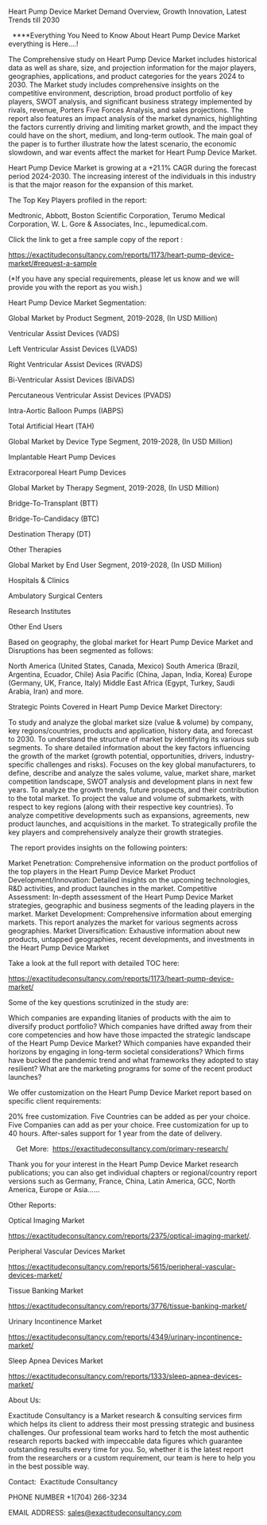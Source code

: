 Heart Pump Device Market Demand Overview, Growth Innovation, Latest Trends till 2030

  ****Everything You Need to Know About Heart Pump Device Market everything is Here....!

The Comprehensive study on Heart Pump Device Market includes historical data as well as share, size, and projection information for the major players, geographies, applications, and product categories for the years 2024 to 2030. The Market study includes comprehensive insights on the competitive environment, description, broad product portfolio of key players, SWOT analysis, and significant business strategy implemented by rivals, revenue, Porters Five Forces Analysis, and sales projections. The report also features an impact analysis of the market dynamics, highlighting the factors currently driving and limiting market growth, and the impact they could have on the short, medium, and long-term outlook. The main goal of the paper is to further illustrate how the latest scenario, the economic slowdown, and war events affect the market for Heart Pump Device Market.

Heart Pump Device Market is growing at a +21.1% CAGR during the forecast period 2024-2030. The increasing interest of the individuals in this industry is that the major reason for the expansion of this market.

The Top Key Players profiled in the report: 

Medtronic, Abbott, Boston Scientific Corporation, Terumo Medical Corporation, W. L. Gore & Associates, Inc., lepumedical.com.

Click the link to get a free sample copy of the report :

https://exactitudeconsultancy.com/reports/1173/heart-pump-device-market/#request-a-sample

(*If you have any special requirements, please let us know and we will provide you with the report as you wish.)

Heart Pump Device Market Segmentation:

Global Market by Product Segment, 2019-2028, (In USD Million)

Ventricular Assist Devices (VADS)

Left Ventricular Assist Devices (LVADS)

Right Ventricular Assist Devices (RVADS)

Bi-Ventricular Assist Devices (BiVADS)

Percutaneous Ventricular Assist Devices (PVADS)

Intra-Aortic Balloon Pumps (IABPS)

Total Artificial Heart (TAH)

Global Market by Device Type Segment, 2019-2028, (In USD Million)

Implantable Heart Pump Devices

Extracorporeal Heart Pump Devices

Global Market by Therapy Segment, 2019-2028, (In USD Million)

Bridge-To-Transplant (BTT)

Bridge-To-Candidacy (BTC)

Destination Therapy (DT)

Other Therapies

Global Market by End User Segment, 2019-2028, (In USD Million)

Hospitals & Clinics

Ambulatory Surgical Centers

Research Institutes

Other End Users

Based on geography, the global market for Heart Pump Device Market and Disruptions has been segmented as follows:

North America (United States, Canada, Mexico)
South America (Brazil, Argentina, Ecuador, Chile)
Asia Pacific (China, Japan, India, Korea)
Europe (Germany, UK, France, Italy)
Middle East Africa (Egypt, Turkey, Saudi Arabia, Iran) and more.

Strategic Points Covered in Heart Pump Device Market Directory:

To study and analyze the global market size (value & volume) by company, key regions/countries, products and application, history data, and forecast to 2030.
To understand the structure of market by identifying its various sub segments.
To share detailed information about the key factors influencing the growth of the market (growth potential, opportunities, drivers, industry-specific challenges and risks).
Focuses on the key global manufacturers, to define, describe and analyze the sales volume, value, market share, market competition landscape, SWOT analysis and development plans in next few years.
To analyze the growth trends, future prospects, and their contribution to the total market.
To project the value and volume of submarkets, with respect to key regions (along with their respective key countries).
To analyze competitive developments such as expansions, agreements, new product launches, and acquisitions in the market.
To strategically profile the key players and comprehensively analyze their growth strategies.

 The report provides insights on the following pointers:

Market Penetration: Comprehensive information on the product portfolios of the top players in the Heart Pump Device Market
Product Development/Innovation: Detailed insights on the upcoming technologies, R&D activities, and product launches in the market.
Competitive Assessment: In-depth assessment of the Heart Pump Device Market strategies, geographic and business segments of the leading players in the market.
Market Development: Comprehensive information about emerging markets. This report analyzes the market for various segments across geographies.
Market Diversification: Exhaustive information about new products, untapped geographies, recent developments, and investments in the Heart Pump Device Market

Take a look at the full report with detailed TOC here:

https://exactitudeconsultancy.com/reports/1173/heart-pump-device-market/

Some of the key questions scrutinized in the study are:

Which companies are expanding litanies of products with the aim to diversify product portfolio?
Which companies have drifted away from their core competencies and how have those impacted the strategic landscape of the Heart Pump Device Market?
Which companies have expanded their horizons by engaging in long-term societal considerations?
Which firms have bucked the pandemic trend and what frameworks they adopted to stay resilient?
What are the marketing programs for some of the recent product launches?

We offer customization on the Heart Pump Device Market report based on specific client requirements:

20% free customization.
Five Countries can be added as per your choice.
Five Companies can add as per your choice.
Free customization for up to 40 hours.
After-sales support for 1 year from the date of delivery.

    Get More:  https://exactitudeconsultancy.com/primary-research/

Thank you for your interest in the Heart Pump Device Market research publications; you can also get individual chapters or regional/country report versions such as Germany, France, China, Latin America, GCC, North America, Europe or Asia……

Other Reports:

Optical Imaging Market

https://exactitudeconsultancy.com/reports/2375/optical-imaging-market/.

Peripheral Vascular Devices Market

https://exactitudeconsultancy.com/reports/5615/peripheral-vascular-devices-market/

Tissue Banking Market

https://exactitudeconsultancy.com/reports/3776/tissue-banking-market/

Urinary Incontinence Market

https://exactitudeconsultancy.com/reports/4349/urinary-incontinence-market/

Sleep Apnea Devices Market

https://exactitudeconsultancy.com/reports/1333/sleep-apnea-devices-market/

About Us:

Exactitude Consultancy is a Market research & consulting services firm which helps its client to address their most pressing strategic and business challenges. Our professional team works hard to fetch the most authentic research reports backed with impeccable data figures which guarantee outstanding results every time for you. So, whether it is the latest report from the researchers or a custom requirement, our team is here to help you in the best possible way.

Contact:  Exactitude Consultancy

PHONE NUMBER +1(704) 266-3234

EMAIL ADDRESS: sales@exactitudeconsultancy.com
